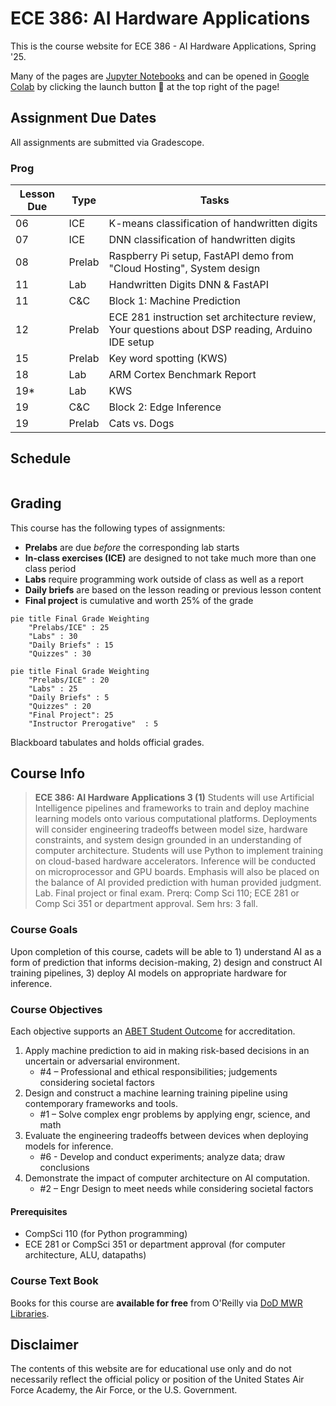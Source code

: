 # ECE 386: AI Hardware Applications

This is the course website for ECE 386 - AI Hardware Applications, Spring '25.

Many of the pages are [Jupyter Notebooks](https://docs.jupyter.org/en/latest/)
and can be opened in [Google Colab](https://colab.research.google.com/)
by clicking the launch button &#x1F680; at the top right of the page!

## Assignment Due Dates

All assignments are submitted via Gradescope.

### Prog

| **Lesson Due** | **Type** | **Tasks**                                                                                        |
|----------------|----------|--------------------------------------------------------------------------------------------------|
| 06             | ICE      | K-means classification of handwritten digits                                                     |
| 07             | ICE      | DNN classification of handwritten digits                                                         |
| 08             | Prelab   | Raspberry Pi setup, FastAPI demo from "Cloud Hosting", System design                             |
| 11             | Lab      | Handwritten Digits DNN & FastAPI                                                                 |
| 11             | C&C      | Block 1: Machine Prediction                                                                      |
| 12             | Prelab   | ECE 281 instruction set architecture review, Your questions about DSP reading, Arduino IDE setup |
| 15             | Prelab   | Key word spotting (KWS)                                                                          |
| 18             | Lab      | ARM Cortex Benchmark Report                                                                      |
| 19*            | Lab      | KWS                                                                                              |
| 19             | C&C      | Block 2: Edge Inference                                                                          |
| 19             | Prelab   | Cats vs. Dogs                                                                                    |

## Schedule

```{tableofcontents}
```

## Grading

This course has the following types of assignments:

- **Prelabs** are due *before* the corresponding lab starts
- **In-class exercises (ICE)** are designed to not take much more than one class period
- **Labs** require programming work outside of class as well as a report
- **Daily briefs** are based on the lesson reading or previous lesson content
- **Final project** is cumulative and worth 25% of the grade

```{mermaid}
pie title Final Grade Weighting
    "Prelabs/ICE" : 25
    "Labs" : 30
    "Daily Briefs" : 15
    "Quizzes" : 30
```

```{mermaid}
pie title Final Grade Weighting
    "Prelabs/ICE" : 20
    "Labs" : 25
    "Daily Briefs" : 5
    "Quizzes" : 20
    "Final Project": 25
    "Instructor Prerogative​"  : 5
```

Blackboard tabulates and holds official grades.

## Course Info

> **ECE 386: AI Hardware Applications 3 (1)**
> Students will use Artificial Intelligence pipelines and frameworks to train and deploy machine learning models
> onto various computational platforms. Deployments will consider engineering tradeoffs between model size,
> hardware constraints, and system design grounded in an understanding of computer architecture.
> Students will use Python to implement training on cloud-based hardware accelerators. Inference will be conducted
> on microprocessor and GPU boards. Emphasis will also be placed on the balance of AI provided prediction with
> human provided judgment. Lab. Final project or final exam.
> Prerq: Comp Sci 110; ECE 281 or Comp Sci 351 or department approval. Sem hrs: 3 fall.

### Course Goals

Upon completion of this course, cadets will be able to 1) understand AI as a form of prediction that informs decision-making, 2) design and construct AI training pipelines, 3) deploy AI models on appropriate hardware for inference.​

### Course Objectives

Each objective supports an [ABET Student Outcome](https://www.abet.org/accreditation/accreditation-criteria/criteria-for-accrediting-engineering-programs-2024-2025/) for accreditation.

1. Apply machine prediction to aid in making risk-based decisions in an uncertain or adversarial environment.​
    - #4 – Professional and ethical responsibilities; judgements considering societal factors​
2. Design and construct a machine learning training pipeline using contemporary frameworks and tools.​
    - #1 – Solve complex engr problems by applying engr, science, and math​
3. Evaluate the engineering tradeoffs between devices when deploying models for inference.​
    - #6 - Develop and conduct experiments; analyze data; draw conclusions​
4. Demonstrate the impact of computer architecture on AI computation.​
    - #2 – Engr Design to meet needs while considering societal factors​

#### Prerequisites

- CompSci 110 (for Python programming)
- ECE 281 or CompSci 351 or department approval (for computer architecture, ALU, datapaths)

### Course Text Book

Books for this course are **available for free** from O'Reilly via [DoD MWR Libraries](https://www.dodmwrlibraries.org/).

## Disclaimer

The contents of this website are for educational use only and do not necessarily reflect the official policy
or position of the United States Air Force Academy, the Air Force, or the U.S. Government.
